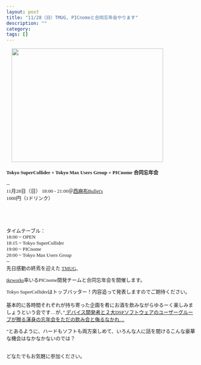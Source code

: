```yaml
---
layout: post
title: "11/28（日）TMUG, PICnomeと合同忘年会やります"
description: ""
category: 
tags: []
---
```

 

<div class="separator" style="clear: both; text-align: left;">
<a href="http://2.bp.blogspot.com/_U4BOPjrie10/TOFT7VbX4YI/AAAAAAAAADM/5o1CMGYTCo8/s1600/webFlyer.jpg" imageanchor="1" style="margin-left: 1em; margin-right: 1em;"><img border="0" height="300" src="http://2.bp.blogspot.com/_U4BOPjrie10/TOFT7VbX4YI/AAAAAAAAADM/5o1CMGYTCo8/s400/webFlyer.jpg" width="400" /></a>
</div>
<div class="separator" style="clear: both; text-align: center;"><br /></div><div class="separator" style="clear: both; text-align: left;"></div><div style="font: 12.0px Hiragino Kaku Gothic ProN; margin: 0.0px 0.0px 0.0px 0.0px;"><b><span class="Apple-style-span" style="font-size: small;">Tokyo SuperCollider + Tokyo Max Users Group + PICnome&nbsp;合同忘年会</span></b></div><div style="font: 12.0px Helvetica; margin: 0.0px 0.0px 0.0px 0.0px; min-height: 14.0px;"><b><span class="Apple-style-span" style="font-size: small;"><br /></span></b></div><div style="font: 12.0px Helvetica; margin: 0.0px 0.0px 0.0px 0.0px; min-height: 14.0px;"><span class="Apple-style-span" style="font-size: small;">--</span></div><div style="font: 12.0px Hiragino Kaku Gothic ProN; margin: 0.0px 0.0px 0.0px 0.0px;"><span class="Apple-style-span" style="font-size: small;">11月28日（日） 18:00 - 21:00＠<a href="http://www.bul-lets.com/">西麻布Bullet's</a></span></div><div style="font: 12.0px Hiragino Kaku Gothic ProN; margin: 0.0px 0.0px 0.0px 0.0px;"><span class="Apple-style-span" style="font-size: small;">1000円（1ドリンク）</span></div>

<div style="font: 12.0px Hiragino Kaku Gothic ProN; margin: 0.0px 0.0px 0.0px 0.0px;"><b><span class="Apple-style-span" style="font-size: small;"><br /></span></b></div><div style="font: 12.0px Hiragino Kaku Gothic ProN; margin: 0.0px 0.0px 0.0px 0.0px;"><b></b></div><b></b><br /><b></b><br /><b></b><br /><b>
<div style="font: 12.0px Hiragino Kaku Gothic ProN; margin: 0.0px 0.0px 0.0px 0.0px;">
<span class="Apple-style-span" style="font-size: small;">タイムテーブル：</span>
</div>
<div style="font: 12.0px Hiragino Kaku Gothic ProN; margin: 0.0px 0.0px 0.0px 0.0px;">
<span class="Apple-style-span" style="font-size: small;">18:00 ~ OPEN</span>
</div>
<div style="font: 12.0px Hiragino Kaku Gothic ProN; margin: 0.0px 0.0px 0.0px 0.0px;">
<span class="Apple-style-span" style="font-size: small;">18:15 ~ Tokyo SuperCollider</span>
</div>
<div style="font: 12.0px Hiragino Kaku Gothic ProN; margin: 0.0px 0.0px 0.0px 0.0px;">
<span class="Apple-style-span" style="font-size: small;">19:00 ~ PICnome</span>
</div>
<div style="font: 12.0px Hiragino Kaku Gothic ProN; margin: 0.0px 0.0px 0.0px 0.0px;">
<span class="Apple-style-span" style="font-size: small;">20:00 ~ Tokyo Max Users Group&nbsp;</span>
</div>
<div style="font: 12.0px Hiragino Kaku Gothic ProN; margin: 0.0px 0.0px 0.0px 0.0px;"><span class="Apple-style-span" style="font-size: small;">--</span></div>



<div style="font: 12.0px Hiragino Kaku Gothic ProN; margin: 0.0px 0.0px 0.0px 0.0px;">
<span class="Apple-style-span" style="font-size: small;">先日感動の終焉を迎えた</span>
<a href="http://tokyomax.jp/">
<span class="Apple-style-span" style="font-size: small;">TMUG</span></a><span class="Apple-style-span" style="font-size: small;">、</span>

<a href="http://atelier.tkrworks.net/"><span class="Apple-style-span" style="font-size: small;">tkrworks</span></a><span class="Apple-style-span" style="font-size: small;">率いるPICnome開発チームと合同忘年会を開催します。</span>
<b></b>
</div>
<b>
<div style="display: inline !important; font: normal normal normal 12px/normal 'Hiragino Kaku Gothic ProN'; margin-bottom: 0px; margin-left: 0px; margin-right: 0px; margin-top: 0px;">
<span class="Apple-style-span" style="font-size: small;">Tokyo SuperColliderはトップバッター！内容追って発表しますのでご期待ください。</span>
</div><br />

<div style="font: 12.0px Hiragino Kaku Gothic ProN; margin: 0.0px 0.0px 0.0px 0.0px;"><span class="Apple-style-span" style="font-size: small;"><br /></span></div><div style="font: 12.0px Hiragino Kaku Gothic ProN; margin: 0.0px 0.0px 0.0px 0.0px;"><span class="Apple-style-span" style="font-size: small;">基本的に各時間それぞれが持ち寄った企画を肴にお酒を飲みながらゆるーく楽しみましょうという会です…が、”</span><a href="http://tokyomax.jp/?p=819">
<span class="Apple-style-span" style="font-size: small;">デバイス開発者と２大DSPソフトウェアのユーザーグループが贈る渾身の忘年会をただの飲み会と侮るなかれ…</span></a>

<span class="Apple-style-span" style="font-size: small;">”とあるように、ハードもソフトも両方楽しめて、いろんな人に話を聞けるこんな豪華な機会はなかなかないのでは？</span></div><div style="font: 12.0px Hiragino Kaku Gothic ProN; margin: 0.0px 0.0px 0.0px 0.0px;"><span class="Apple-style-span" style="font-size: small;"><br /></span></div><div style="font: 12.0px Hiragino Kaku Gothic ProN; margin: 0.0px 0.0px 0.0px 0.0px;"><span class="Apple-style-span" style="font-size: small;">どなたでもお気軽に参加ください。</span></div></b><br /><div style="font: 12.0px Hiragino Kaku Gothic ProN; margin: 0.0px 0.0px 0.0px 0.0px;"><b><span class="Apple-style-span" style="font-size: small;"><br /></span></b></div>
